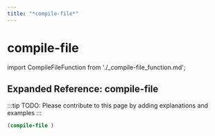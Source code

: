 ```yaml
---
title: "*compile-file*"
---
```


# compile-file

import CompileFileFunction from './_compile-file_function.md';

<CompileFileFunction />

## Expanded Reference: compile-file

:::tip
TODO: Please contribute to this page by adding explanations and examples
:::

```lisp
(compile-file )
```
